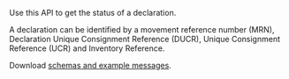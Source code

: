 Use this API to get the status of a declaration.

A declaration can be identified by a movement reference number (MRN), Declaration Unique Consignment Reference (DUCR), Unique Consignment Reference (UCR) and Inventory Reference.

Download [schemas and example messages](/api-documentation/docs/api/download/customs-declarations-information/1.0/wco-status-schemas.zip).
